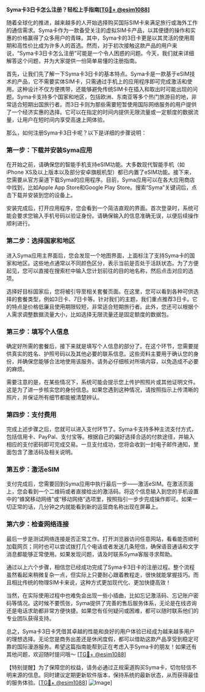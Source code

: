 **Syma卡3日卡怎么注册？轻松上手指南[[TG💪+ @esim1088](https://t.me/s/esim1088)]**

随着全球化的推进，越来越多的人开始选择购买国际SIM卡来满足旅行或海外工作的通信需求。Syma卡作为一款备受关注的虚拟SIM卡产品，以其便捷的操作和实惠的价格赢得了众多用户的青睐。其中，Syma卡的3日卡更是以其灵活的使用周期和高性价比成为许多人的首选。然而，对于初次接触这款产品的用户来说，“Syma卡3日卡怎么注册”可能是一个令人困惑的问题。今天，我们就来详细解答这个问题，并为大家提供一份简单易懂的注册指南。

首先，让我们先了解一下Syma卡3日卡的基本特点。Syma卡是一款基于eSIM技术的产品，它不需要实体SIM卡，只需通过手机上的应用程序即可完成激活和使用。这种设计不仅方便携带，还能够避免传统SIM卡在插入和取出时可能出现的问题。Syma卡支持多个国家和地区，包括欧洲、东南亚等多个热门旅游目的地，非常适合短期出国旅行者。而3日卡则为那些需要短暂使用国际网络服务的用户提供了一个经济实惠的选择。它可以在指定的时间内提供无限流量或一定额度的数据流量，让用户在短时间内享受高速上网体验。

那么，如何注册Syma卡3日卡呢？以下是详细的步骤说明：

### **第一步：下载并安装Syma应用**
在开始之前，请确保您的智能手机支持eSIM功能。大多数现代智能手机（如iPhone XS及以上版本以及部分安卓旗舰机型）都已内置了eSIM功能。接下来，您需要从官方渠道下载Syma的应用程序。目前，Syma应用可以在各大应用商店中找到，比如Apple App Store和Google Play Store。搜索“Syma”关键词后，点击下载并安装到您的设备上。

安装完成后，打开应用程序，您会看到一个简洁直观的界面。首次登录时，系统可能会要求您输入手机号码以验证身份。请确保输入的信息准确无误，以便后续操作顺利进行。

### **第二步：选择国家和地区**
进入Syma应用主界面后，您会发现一个地图界面，上面标注了支持Syma卡的国家和地区。这些地点通常以不同颜色区分，表示当前是否处于活跃状态。为了方便起见，您可以直接在搜索栏中输入您计划前往的目的地名称，然后点击对应的选项。

选择好目标国家后，您将被引导至相关套餐页面。在这里，您可以看到各种可供选择的套餐类型，例如3日卡、7日卡等。针对我们的主题，我们重点推荐3日卡。它的特点是价格低廉且使用期限较短，非常适合短期旅行者。此外，您还可以根据个人需求调整数据流量大小，比如选择无限流量还是固定额度的数据包。

### **第三步：填写个人信息**
确定好所需的套餐后，接下来就是填写个人信息的部分了。在这个环节，您需要提供真实的姓名、护照号码以及其他必要的联系信息。这些资料主要用于确认您的身份，并确保您能够合法地使用该服务。请务必仔细核对所填内容，以免造成不必要的麻烦。

需要注意的是，在某些情况下，系统可能会提示您上传护照照片或其他证明文件。这是为了进一步核实您的身份信息。如果您遇到这种情况，请按照指示上传清晰的照片，并保证所有细节都能被清楚辨认。

### **第四步：支付费用**
完成上述步骤之后，您就可以进入支付环节了。Syma卡支持多种主流支付方式，包括信用卡、PayPal、支付宝等。根据自己的偏好选择合适的付款途径，并输入相应的支付密码即可完成交易。一旦支付成功，您将会收到一封电子邮件通知，里面包含了激活码及相关说明。

### **第五步：激活eSIM**
支付完成后，您需要回到Syma应用中执行最后一步——激活eSIM。在激活页面上，您会看到一个二维码或者直接给出的激活码。将这个信息输入到您的手机设置中的“蜂窝移动网络”或“移动网络”选项里，按照指引一步步完成操作即可。如果一切正常的话，几分钟之内就能看到新的运营商名称出现在屏幕上。

### **第六步：检查网络连接**
最后一步是测试网络连接是否正常工作。打开浏览器访问任意网站，看看能否顺利加载网页；同时也可以尝试拨打几个电话或者发送几条短信，确保语音通话和文字消息都能够正常使用。如果发现问题，请及时联系Syma客服寻求帮助。

通过以上六个步骤，相信您已经成功完成了Syma卡3日卡的注册过程。整个流程虽然看起来稍微复杂一点，但实际上只要耐心跟着教程走，很快就能掌握技巧。而且相比传统的物理SIM卡来说，这种方式更加现代化、更加快捷高效！

当然，在实际使用过程中也难免会出现一些小插曲，比如忘记激活码、忘记账户密码等情况。这时候不要慌张，Syma提供了完善的售后服务体系，无论是在线咨询还是电话求助都非常方便快捷。如果您有任何疑问或困难，都可以随时联系他们的专业团队获得支持。

总之，Syma卡3日卡凭借其卓越的性能和良好的用户体验已经成为越来越多用户的理想选择。无论您是商务出差还是休闲度假，都可以借助这款产品享受到稳定可靠的国际漫游服务。希望这篇指南能帮到正在考虑入手Syma卡的朋友！如果还有其他问题，欢迎随时提问哦～ [[TG💪+ @esim1088](https://t.me/s/esim1088)]

【特别提醒】为了保障您的权益，请务必通过正规渠道购买Syma卡，切勿轻信不明来源的信息。同时建议定期更新软件版本，保持系统的最新状态，从而获得最佳的服务体验。[[TG💪+ @esim1088](https://t.me/s/esim1088)] 
![Image](https://i.postimg.cc/4NQfJmqS/Snipaste-2025-05-13-00-14-12.png)]